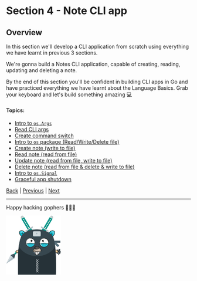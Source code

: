 # Section 4 - Note CLI app

## Overview

In this section we'll develop a CLI application from scratch using
everything we have learnt in previous 3 sections.

We're gonna build a Notes CLI application, capable of creating,
reading, updating and deleting a note.

By the end of this section you'll be confident in building CLI apps in
Go and have practiced everything we have learnt about the Language Basics.
Grab your keyboard and let's build something amazing 💻

#### Topics:

- [Intro to `os.Args`](https://github.com/steevehook/udemy-go101/blob/master/section_4-notes-cli-app/os-args-intro)
- [Read CLI args](https://github.com/steevehook/udemy-go101/blob/master/section_4-notes-cli-app/read-cli-args)
- [Create command switch](https://github.com/steevehook/udemy-go101/blob/master/section_4-notes-cli-app/create-command-switch)
- [Intro to `os` package (Read/Write/Delete file)](https://github.com/steevehook/udemy-go101/blob/master/section_4-notes-cli-app/os-package-intro)
- [Create note (write to file)](https://github.com/steevehook/udemy-go101/blob/master/section_4-notes-cli-app/create-note)
- [Read note (read from file)](https://github.com/steevehook/udemy-go101/blob/master/section_4-notes-cli-app/read-note)
- [Update note (read from file, write to file)](https://github.com/steevehook/udemy-go101/blob/master/section_4-notes-cli-app/update-note)
- [Delete note (read from file & delete & write to file)](https://github.com/steevehook/udemy-go101/blob/master/section_4-notes-cli-app/delete-note)
- [Intro to `os.Signal`](https://github.com/steevehook/udemy-go101/blob/master/section_4-notes-cli-app/os-signal-intro)
- [Graceful app shutdown](https://github.com/steevehook/udemy-go101/blob/master/section_4-notes-cli-app/graceful-app-shutdown)

[Back](https://github.com/steevehook/udemy-go101) |
[Previous](https://github.com/steevehook/udemy-go101/blob/master/section_3-language-basics-2) |
[Next](https://github.com/steevehook/udemy-go101/blob/master/section_5-interfaces)

---

Happy hacking gophers 🚀🚀🚀

<img src="https://github.com/steevehook/udemy-go101/raw/master/udemy-go101.svg?sanitize=true" width="150px"/>
